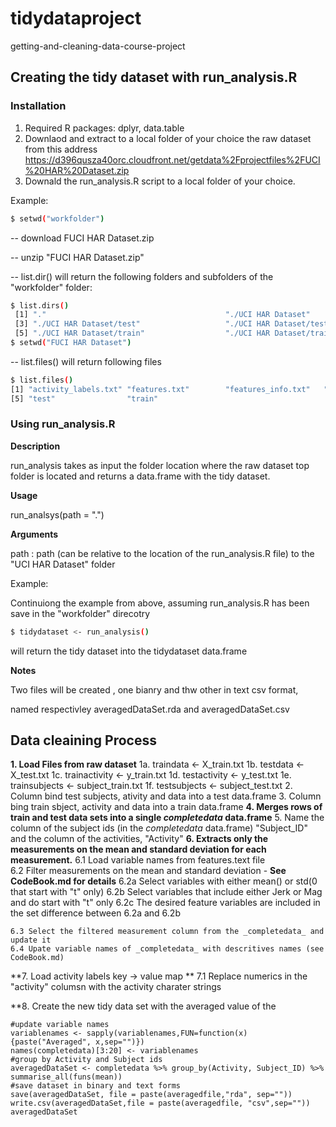# tidydataproject
getting-and-cleaning-data-course-project

## Creating the tidy dataset with run_analysis.R
### Installation
 1. Required R packages: dplyr, data.table
 2. Downlaod and extract to a local folder of your choice the raw dataset from this address
    https://d396qusza40orc.cloudfront.net/getdata%2Fprojectfiles%2FUCI%20HAR%20Dataset.zip
 3. Downald the run_analysis.R script to a local folder of your choice.
 
Example:
```sh
$ setwd("workfolder")
```
  -- download FUCI HAR Dataset.zip
  
  -- unzip "FUCI HAR Dataset.zip"
  
  -- list.dir() will return the following folders and subfolders of the "workfolder" folder:
  
```sh
$ list.dirs()
 [1] "."                                        "./UCI HAR Dataset"                       
 [3] "./UCI HAR Dataset/test"                   "./UCI HAR Dataset/test/Inertial Signals" 
 [5] "./UCI HAR Dataset/train"                  "./UCI HAR Dataset/train/Inertial Signals"
$ setwd("FUCI HAR Dataset")
```
   -- list.files() will return following files 
```sh
$ list.files()
[1] "activity_labels.txt" "features.txt"        "features_info.txt"   "README.txt"         
[5] "test"                "train"                                                          
```

### Using run_analysis.R
**Description** 

run_analysis takes as input the folder location where the raw dataset top folder is located and 
returns a data.frame with the tidy dataset. 

**Usage**

run_analsys(path = ".")

**Arguments**

path  : path (can be relative to the location of the run_analysis.R file) to the "UCI HAR Dataset" folder

Example: 

Continuiong the example from above, assuming run_analysis.R has been save in the "workfolder" direcotry
```sh
$ tidydataset <- run_analysis()
```
will return the tidy dataset into the tidydataset data.frame

**Notes**

Two files will be created , one bianry and thw other in text csv format, 

named respectivley averagedDataSet.rda and averagedDataSet.csv

## Data cleaining Process

 **1. Load Files from raw dataset**
    1a. traindata <- X_train.txt
    1b. testdata  <- X_test.txt 
    1c. trainactivity <- y_train.txt
    1d. testactivity  <- y_test.txt
    1e. trainsubjects <- subject_train.txt
    1f. testsubjects  <- subject_test.txt
 2. Column bind test subjects, ativity and data into a test data.frame
 3. Column bing train sbject, activity and data into a train data.frame
 **4. Merges rows of train and test data sets into a single _completedata_ data.frame**
 5. Name the column of the subject ids (in the _completedata_ data.frame) "Subject_ID" and the column of the activities, "Activity"
 **6. Extracts only the measurements on the mean and standard deviation for each measurement.**
    6.1 Load variable names from features.text file  
    6.2 Filter measurements on the mean and standard deviation - **See CodeBook.md for details**
      6.2a Select variables with either mean() or std(0 that start with "t" only)
      6.2b Select variables that include either Jerk or Mag and do start with "t" only
      6.2c The desired feature variables are included in the set difference between 6.2a and 6.2b
    
    6.3 Select the filtered measurement column from the _completedata_ and update it
    6.4 Upate variable names of _completedata_ with descritives names (see CodeBook.md)

 **7. Load activity labels key -> value map **
    7.1 Replace numerics in the "activity" columsn with the activity charater strings
    
 **8. Create the new tidy data set with the averaged value of the
    
    #update variable names
    variablenames <- sapply(variablenames,FUN=function(x){paste("Averaged", x,sep="")})
    names(completedata)[3:20] <- variablenames
    #group by Activity and Subject ids
    averagedDataSet <- completedata %>% group_by(Activity, Subject_ID) %>% summarise_all(funs(mean))
    #save dataset in binary and text forms
    save(averagedDataSet, file = paste(averagedfile,"rda", sep=""))
    write.csv(averagedDataSet,file = paste(averagedfile, "csv",sep=""))
    averagedDataSet
